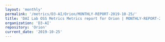 ```yaml
---
layout: 'monthly'
permalink: '/metrics/D3-AI/Orion/MONTHLY-REPORT-2019-10-25/'
title: 'DAI Lab OSS Metrics Metrics report for Orion | MONTHLY-REPORT-2019-10-25'
organization: 'D3-AI'
repository: 'Orion'
current_date: '2019-10-25'
---
```

